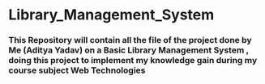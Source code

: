 # Library_Management_System
### This Repository will contain all the file of the project done by Me (Aditya Yadav) on a Basic Library Management System , doing this project to implement my knowledge gain during my course subject Web Technologies

